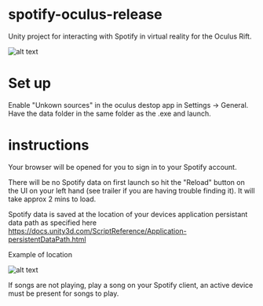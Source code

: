 # spotify-oculus-release

Unity project for interacting with Spotify in virtual reality for the Oculus Rift.

![alt text](https://i.imgur.com/ZP7kIFR.jpg)

# Set up
Enable "Unkown sources" in the oculus destop app in Settings -> General.
Have the data folder in the same folder as the .exe and launch.

# instructions
Your browser will be opened for you to sign in to your Spotify account.

There will be no Spotify data on first launch so hit the "Reload" button on the UI on your left hand (see trailer if you are having trouble finding it). It will take approx 2 mins to load.

Spotify data is saved at the location of your devices application persistant data path as specified here https://docs.unity3d.com/ScriptReference/Application-persistentDataPath.html 

Example of location

![alt text](https://i.imgur.com/Fp2UdnN.png)


If songs are not playing, play a song on your Spotify client, an active device must be present for songs to play.
